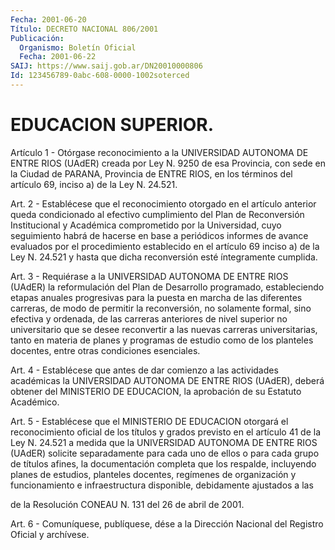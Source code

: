 ```yaml
---
Fecha: 2001-06-20
Título: DECRETO NACIONAL 806/2001
Publicación:
  Organismo: Boletín Oficial
  Fecha: 2001-06-22
SAIJ: https://www.saij.gob.ar/DN20010000806
Id: 123456789-0abc-608-0000-1002soterced
---
```

# EDUCACION SUPERIOR.

<a id="1"></a>
Artículo 1 - Otórgase reconocimiento a la UNIVERSIDAD  AUTONOMA DE ENTRE  RIOS  (UAdER)  creada por Ley N. 9250 de esa Provincia,  con sede  en la Ciudad de PARANA,  Provincia  de  ENTRE  RIOS,  en  los términos  del  artículo  69,  inciso  a)  de  la  Ley N. 24.521.

<a id="2"></a>
Art. 2 - Establécese que el reconocimiento otorgado en el artículo anterior  queda  condicionado  al efectivo cumplimiento del Plan de Reconversión  Institucional  y  Académica    comprometido   por  la Universidad, cuyo seguimiento habrá de hacerse en base a periódicos informes de avance evaluados por el procedimiento establecido en el artículo  69  inciso  a)  de  la  Ley  N.  24.521 y hasta que dicha reconversión esté íntegramente cumplida.

<a id="3"></a>
Art.  3  -  Requiérase  a la UNIVERSIDAD AUTONOMA  DE  ENTRE  RIOS (UAdER)  la  reformulación  del   Plan  de  Desarrollo  programado, estableciendo etapas anuales progresivas  para  la puesta en marcha de las diferentes carreras, de modo de permitir la reconversión, no solamente  formal,  sino  efectiva  y  ordenada,  de  las  carreras anteriores   de  nivel  superior  no  universitario  que  se  desee reconvertir a  las nuevas carreras universitarias, tanto en materia de planes y programas  de  estudio  como de los planteles docentes, entre otras condiciones esenciales.

<a id="4"></a>
Art. 4 - Establécese que antes de dar  comienzo  a las actividades académicas  la  UNIVERSIDAD AUTONOMA DE ENTRE RIOS (UAdER),  deberá obtener del MINISTERIO  DE  EDUCACION, la aprobación de su Estatuto Académico.

<a id="5"></a>
Art. 5 - Establécese que el  MINISTERIO  DE  EDUCACION otorgará el reconocimiento  oficial  de  los títulos y grados  previsto  en  el artículo  41  de  la Ley N. 24.521  a  medida  que la UNIVERSIDAD AUTONOMA DE ENTRE RIOS (UAdER) solicite separadamente para cada uno de ellos o para cada  grupo  de  títulos  afines,  la documentación completa que los respalde, incluyendo planes de estudios, planteles docentes, regímenes de organización y funcionamiento e infraestructura  disponible,  debidamente  ajustados  a    las

de  la  Resolución  CONEAU  N.  131  del  26  de  abril de 2001.

<a id="6"></a>
Art.  6 - Comuníquese, publíquese, dése a la Dirección Nacional del Registro Oficial y archívese.